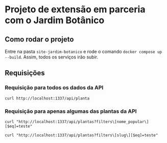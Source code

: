 # Projeto de extensão em parceria com o Jardim Botânico 

## Como rodar o projeto

Entre na pasta `site-jardim-botanico` e rode o comando `docker compose up --build`. Assim, todos os serviços irão subir.

## Requisições

### Requisição para todos os dados da API 

`curl http://localhost:1337/api/planta`

### Requisição para apenas algumas das plantas da API

`curl "http://localhost:1337/api/plantas?filters\[nome_popular\][$eq]=teste"`

`curl "http://localhost:1337/api/plantas?filters\[slug\][$eq]=teste"` 
